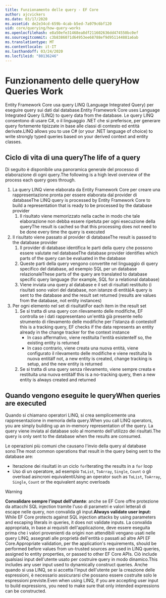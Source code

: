 ```yaml
---
title: Funzionamento delle query - EF Core
author: ajcvickers
ms.date: 03/17/2020
ms.assetid: de2e34cd-659b-4cab-b5ed-7a979c6bf120
uid: core/querying/how-query-works
ms.openlocfilehash: e8a50efe31468ea8df211602636dd474550bc0ef
ms.sourcegitcommit: c3b8386071d64953ee68788ef9d951144881a6ab
ms.translationtype: MT
ms.contentlocale: it-IT
ms.lasthandoff: 03/24/2020
ms.locfileid: "80136246"
---
```

# <a name="how-queries-work"></a><span data-ttu-id="d713a-102">Funzionamento delle query</span><span class="sxs-lookup"><span data-stu-id="d713a-102">How Queries Work</span></span>

<span data-ttu-id="d713a-103">Entity Framework Core usa query LINQ (Language Integrated Query) per eseguire query sui dati dal database.</span><span class="sxs-lookup"><span data-stu-id="d713a-103">Entity Framework Core uses Language Integrated Query (LINQ) to query data from the database.</span></span> <span data-ttu-id="d713a-104">Le query LINQ consentono di usare C#, o il linguaggio .NET che si preferisce, per generare query fortemente tipizzate in base alle classi di contesto ed entità derivate.</span><span class="sxs-lookup"><span data-stu-id="d713a-104">LINQ allows you to use C# (or your .NET language of choice) to write strongly typed queries based on your derived context and entity classes.</span></span>

## <a name="the-life-of-a-query"></a><span data-ttu-id="d713a-105">Ciclo di vita di una query</span><span class="sxs-lookup"><span data-stu-id="d713a-105">The life of a query</span></span>

<span data-ttu-id="d713a-106">Di seguito è disponibile una panoramica generale del processo di elaborazione di ogni query.</span><span class="sxs-lookup"><span data-stu-id="d713a-106">The following is a high level overview of the process each query goes through.</span></span>

1. <span data-ttu-id="d713a-107">La query LINQ viene elaborata da Entity Framework Core per creare una rappresentazione pronta per essere elaborata dal provider di database</span><span class="sxs-lookup"><span data-stu-id="d713a-107">The LINQ query is processed by Entity Framework Core to build a representation that is ready to be processed by the database provider</span></span>
   1. <span data-ttu-id="d713a-108">Il risultato viene memorizzato nella cache in modo che tale elaborazione non debba essere ripetuta per ogni esecuzione della query</span><span class="sxs-lookup"><span data-stu-id="d713a-108">The result is cached so that this processing does not need to be done every time the query is executed</span></span>
2. <span data-ttu-id="d713a-109">Il risultato viene passato al provider di database</span><span class="sxs-lookup"><span data-stu-id="d713a-109">The result is passed to the database provider</span></span>
   1. <span data-ttu-id="d713a-110">Il provider di database identifica le parti della query che possono essere valutate nel database</span><span class="sxs-lookup"><span data-stu-id="d713a-110">The database provider identifies which parts of the query can be evaluated in the database</span></span>
   2. <span data-ttu-id="d713a-111">Queste parti della query vengono convertite nel linguaggio di query specifico del database, ad esempio SQL per un database relazionale</span><span class="sxs-lookup"><span data-stu-id="d713a-111">These parts of the query are translated to database specific query language (for example, SQL for a relational database)</span></span>
   3. <span data-ttu-id="d713a-112">Viene inviata una query al database e il set di risultati restituito (i risultati sono valori del database, non istanze di entità)</span><span class="sxs-lookup"><span data-stu-id="d713a-112">A query is sent to the database and the result set returned (results are values from the database, not entity instances)</span></span>
3. <span data-ttu-id="d713a-113">Per ogni elemento nel set di risultati</span><span class="sxs-lookup"><span data-stu-id="d713a-113">For each item in the result set</span></span>
   1. <span data-ttu-id="d713a-114">Se si tratta di una query con rilevamento delle modifiche, EF controlla se i dati rappresentano un'entità già presente nello strumento di rilevamento delle modifiche per l'istanza di contesto</span><span class="sxs-lookup"><span data-stu-id="d713a-114">If this is a tracking query, EF checks if the data represents an entity already in the change tracker for the context instance</span></span>
      * <span data-ttu-id="d713a-115">In caso affermativo, viene restituita l'entità esistente</span><span class="sxs-lookup"><span data-stu-id="d713a-115">If so, the existing entity is returned</span></span>
      * <span data-ttu-id="d713a-116">In caso contrario, viene creata una nuova entità, viene configurato il rilevamento delle modifiche e viene restituita la nuova entità</span><span class="sxs-lookup"><span data-stu-id="d713a-116">If not, a new entity is created, change tracking is setup, and the new entity is returned</span></span>
   2. <span data-ttu-id="d713a-117">Se si tratta di una query senza rilevamento, viene sempre creata e restituita una nuova entità</span><span class="sxs-lookup"><span data-stu-id="d713a-117">If this is a no-tracking query, then a new entity is always created and returned</span></span>

## <a name="when-queries-are-executed"></a><span data-ttu-id="d713a-118">Quando vengono eseguite le query</span><span class="sxs-lookup"><span data-stu-id="d713a-118">When queries are executed</span></span>

<span data-ttu-id="d713a-119">Quando si chiamano operatori LINQ, si crea semplicemente una rappresentazione in memoria della query.</span><span class="sxs-lookup"><span data-stu-id="d713a-119">When you call LINQ operators, you are simply building up an in-memory representation of the query.</span></span> <span data-ttu-id="d713a-120">La query viene inviata al database solo al momento dell'utilizzo dei risultati.</span><span class="sxs-lookup"><span data-stu-id="d713a-120">The query is only sent to the database when the results are consumed.</span></span>

<span data-ttu-id="d713a-121">Le operazioni più comuni che causano l'invio della query al database sono:</span><span class="sxs-lookup"><span data-stu-id="d713a-121">The most common operations that result in the query being sent to the database are:</span></span>

* <span data-ttu-id="d713a-122">Iterazione dei risultati in un ciclo `for`</span><span class="sxs-lookup"><span data-stu-id="d713a-122">Iterating the results in a `for` loop</span></span>
* <span data-ttu-id="d713a-123">Uso di un operatore, ad esempio `ToList`, `ToArray`, `Single`, `Count` o gli overload asincroni equivalenti</span><span class="sxs-lookup"><span data-stu-id="d713a-123">Using an operator such as `ToList`, `ToArray`, `Single`, `Count` or the equivalent async overloads</span></span>

> [!WARNING]  
> <span data-ttu-id="d713a-124">**Convalidare sempre l'input dell'utente**: anche se EF Core offre protezione da attacchi SQL injection tramite l'uso di parametri e valori letterali di escape nelle query, non convalida gli input.</span><span class="sxs-lookup"><span data-stu-id="d713a-124">**Always validate user input:** While EF Core protects against SQL injection attacks by using parameters and escaping literals in queries, it does not validate inputs.</span></span> <span data-ttu-id="d713a-125">La convalida appropriata, in base ai requisiti dell'applicazione, deve essere eseguita prima che i valori provenienti da origini non attendibili vengano usati nelle query LINQ, assegnati alle proprietà dell'entità o passati ad altre API EF Core.</span><span class="sxs-lookup"><span data-stu-id="d713a-125">Appropriate validation, per the application's requirements, should be performed before values from un-trusted sources are used in LINQ queries, assigned to entity properties, or passed to other EF Core APIs.</span></span> <span data-ttu-id="d713a-126">Ciò include qualsiasi input dell'utente usato per costruire query in modo dinamico.</span><span class="sxs-lookup"><span data-stu-id="d713a-126">This includes any user input used to dynamically construct queries.</span></span> <span data-ttu-id="d713a-127">Anche quando si usa LINQ, se si accetta l'input dell'utente per la creazione delle espressioni, è necessario assicurarsi che possano essere costruite solo le espressioni previste.</span><span class="sxs-lookup"><span data-stu-id="d713a-127">Even when using LINQ, if you are accepting user input to build expressions, you need to make sure that only intended expressions can be constructed.</span></span>
